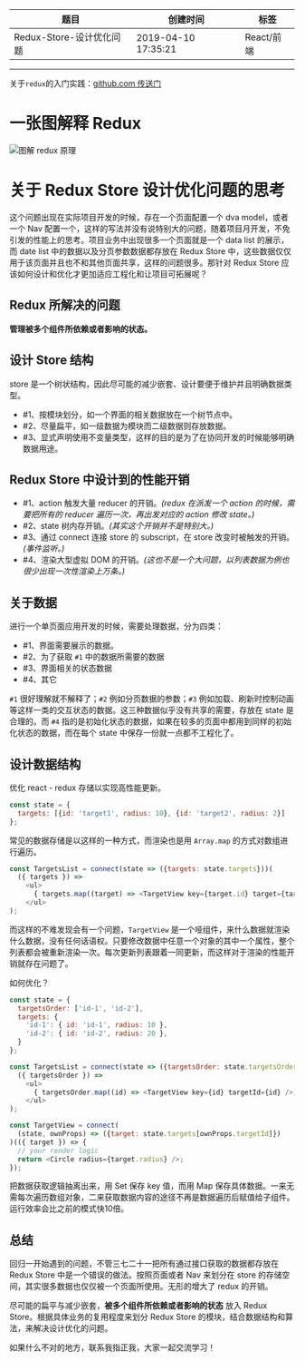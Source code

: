 | 题目                     | 创建时间            | 标签       |
| ------------------------ | ------------------- | ---------- |
| Redux-Store-设计优化问题 | 2019-04-10 17:35:21 | React/前端 |

------

关于`redux`的入门实践：[github.com 传送门](https://github.com/Coyeah/react-primer#redux---demo10)

# 一张图解释 Redux

![图解 redux 原理](https://Coyeah.github.io/source/redux.jpg)

# 关于 Redux Store 设计优化问题的思考

这个问题出现在实际项目开发的时候，存在一个页面配置一个 dva model，或者一个 Nav 配置一个，这样的写法并没有说特别大的问题，随着项目月开发，不免引发的性能上的思考。项目业务中出现很多一个页面就是一个 data list 的展示，而 date list 中的数据以及分页参数数据都存放在 Redux Store 中，这些数据仅仅用于该页面并且也不和其他页面共享，这样的问题很多。那针对 Redux Store 应该如何设计和优化才更加适应工程化和让项目可拓展呢？

## Redux 所解决的问题

**管理被多个组件所依赖或者影响的状态。**

## 设计 Store 结构

store 是一个树状结构，因此尽可能的减少嵌套、设计要便于维护并且明确数据类型。

+ #1、按模块划分，如一个界面的相关数据放在一个树节点中。
+ #2、尽量扁平，如一级数据为模块而二级数据则存放数据。
+ #3、显式声明使用不变量类型，这样的目的是为了在协同开发的时候能够明确数据用途。

## Redux Store 中设计到的性能开销

+ #1、action 触发大量 reducer 的开销。*(redux 在派发一个 action 的时候，需要把所有的 reducer 遍历一次，再出发对应的 action 修改 state。)*
+ #2、state 树内存开销。*(其实这个开销并不是特别大。)*
+ #3、通过 connect 连接 store 的 subscript，在 store 改变时被触发的开销。*(事件监听。)*
+ #4、渲染大型虚拟 DOM 的开销。*(这也不是一个大问题，以列表数据为例也很少出现一次性渲染上万条。)*

## 关于数据

进行一个单页面应用开发的时候，需要处理数据，分为四类：

+ #1、界面需要展示的数据。
+ #2、为了获取 `#1` 中的数据所需要的数据
+ #3、界面相关的状态数据
+ #4、其它

`#1` 很好理解就不解释了；`#2` 例如分页数据的参数；`#3` 例如加载、刷新时控制动画等这样一类的交互状态的数据。这三种数据似乎没有共享的需要，存放在 state 是合理的。而 `#4` 指的是初始化状态的数据，如果在较多的页面中都用到同样的初始化状态的数据，而在每个 state 中保存一份就一点都不工程化了。

## 设计数据结构

优化 react - redux 存储以实现高性能更新。

```JavaScript
const state = {
  targets: [{id: 'target1', radius: 10}, {id: 'target2', radius: 2}]
};
```

常见的数据存储是以这样的一种方式，而渲染也是用 `Array.map` 的方式对数组进行遍历。

```JavaScript
const TargetsList = connect(state => ({targets: state.targets}))(
  ({ targets }) =>
    <ul>
      { targets.map((target) => <TargetView key={target.id} target={target} />) }
    </ul>
);
```

而这样的不难发现会有一个问题，`TargetView` 是一个哑组件，来什么数据就渲染什么数据，没有任何话语权。只要修改数据中任意一个对象的其中一个属性，整个列表都会被重新渲染一次。每次更新列表跟着一同更新，而这样对于渲染的性能开销就存在问题了。

如何优化？

```JavaScript
const state = {
  targetsOrder: ['id-1', 'id-2'],
  targets: {
    'id-1': { id: 'id-1', radius: 10 },
    'id-2': { id: 'id-2', radius: 20 },
  }
};

const TargetsList = connect(state => ({targetsOrder: state.targetsOrder}))(
  ({ targetsOrder }) =>
    <ul>
      { targetsOrder.map((id) => <TargetView key={id} targetId={id} />) }
    </ul>
);

const TargetView = connect(
  (state, ownProps) => ({target: state.targets[ownProps.targetId]})
)(({ target }) => {
  // your render logic
  return <Circle radius={target.radius} />;
});
```

把数据获取逻辑抽离出来，用 Set 保存 key 值，而用 Map 保存具体数据。一来无需每次遍历数组对象，二来获取数据内容的途径不再是数据遍历后赋值给子组件。运行效率会比之前的模式快10倍。

## 总结

回归一开始遇到的问题，不管三七二十一把所有通过接口获取的数据都存放在 Redux Store 中是一个错误的做法。按照页面或者 Nav 来划分在 store 的存储空间，其实很多数据也仅仅被一个页面所使用。无形的增大了 redux 的开销。

尽可能的扁平与减少嵌套，**被多个组件所依赖或者影响的状态** 放入 Redux Store。根据具体业务的复用程度来划分 Redux Store 的模块，结合数据结构和算法，来解决设计优化的问题。

如果什么不对的地方，联系我指正我，大家一起交流学习！

